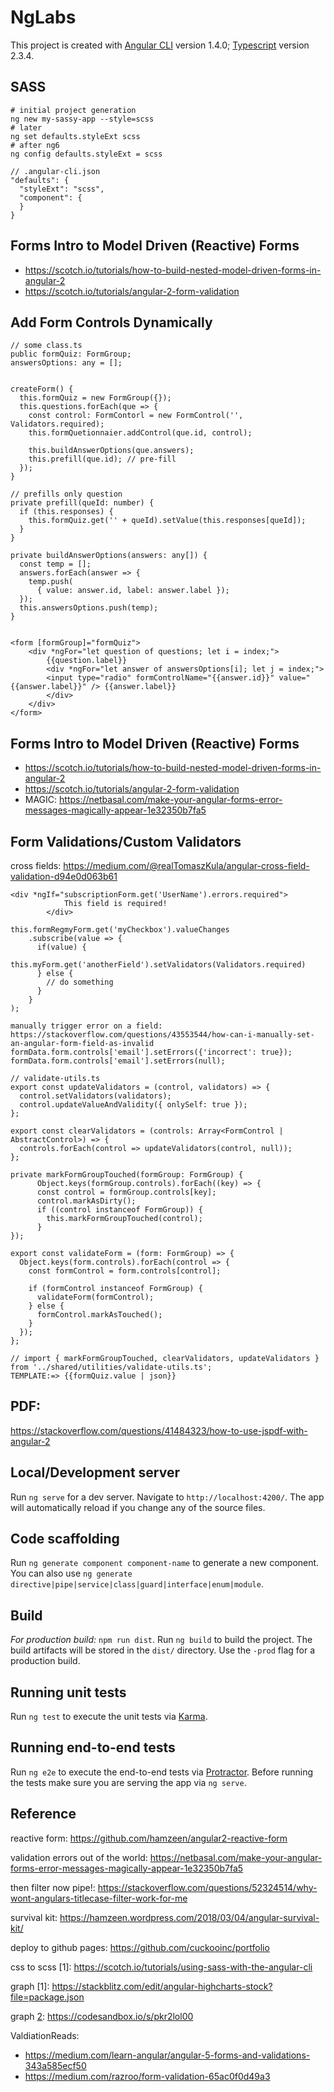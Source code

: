 # NgLabs

This project is created with [Angular CLI](https://github.com/angular/angular-cli) version 1.4.0; [Typescript](https://www.typescriptlang.org) version 2.3.4.

## SASS

```
# initial project generation
ng new my-sassy-app --style=scss
# later
ng set defaults.styleExt scss
# after ng6
ng config defaults.styleExt = scss

// .angular-cli.json
"defaults": {
  "styleExt": "scss",
  "component": {
  }
}
```

## Forms Intro to Model Driven (Reactive) Forms
  * https://scotch.io/tutorials/how-to-build-nested-model-driven-forms-in-angular-2
  * https://scotch.io/tutorials/angular-2-form-validation

## Add Form Controls Dynamically
```
// some class.ts
public formQuiz: FormGroup;
answersOptions: any = [];


createForm() {
  this.formQuiz = new FormGroup({});
  this.questions.forEach(que => {
    const control: FormContorl = new FormControl('', Validators.required);
    this.formQuetionnaier.addControl(que.id, control);

    this.buildAnswerOptions(que.answers);
    this.prefill(que.id); // pre-fill
  });
}

// prefills only question
private prefill(queId: number) {
  if (this.responses) {
    this.formQuiz.get('' + queId).setValue(this.responses[queId]);
  }
}

private buildAnswerOptions(answers: any[]) {
  const temp = [];
  answers.forEach(answer => {
    temp.push(
      { value: answer.id, label: answer.label });
  });
  this.answersOptions.push(temp);
}


<form [formGroup]="formQuiz">
    <div *ngFor="let question of questions; let i = index;">
	    {{question.label}}
	    <div *ngFor="let answer of answersOptions[i]; let j = index;">
        <input type="radio" formControlName="{{answer.id}}" value="{{answer.label}}" /> {{answer.label}} 
	    </div>
    </div>
</form>
```


## Forms Intro to Model Driven (Reactive) Forms
 * https://scotch.io/tutorials/how-to-build-nested-model-driven-forms-in-angular-2
 * https://scotch.io/tutorials/angular-2-form-validation
 * MAGIC: https://netbasal.com/make-your-angular-forms-error-messages-magically-appear-1e32350b7fa5


## Form Validations/Custom Validators
cross fields: https://medium.com/@realTomaszKula/angular-cross-field-validation-d94e0d063b61
```
<div *ngIf="subscriptionForm.get('UserName').errors.required">
            This field is required!
        </div>

this.formRegmyForm.get('myCheckbox').valueChanges
    .subscribe(value => {
      if(value) {
        this.myForm.get('anotherField').setValidators(Validators.required)
      } else {
        // do something
      }
    }
);

manually trigger error on a field: https://stackoverflow.com/questions/43553544/how-can-i-manually-set-an-angular-form-field-as-invalid
formData.form.controls['email'].setErrors({'incorrect': true});
formData.form.controls['email'].setErrors(null);

// validate-utils.ts
export const updateValidators = (control, validators) => {
  control.setValidators(validators);
  control.updateValueAndValidity({ onlySelf: true });
};

export const clearValidators = (controls: Array<FormControl | AbstractControl>) => {
  controls.forEach(control => updateValidators(control, null));
};

private markFormGroupTouched(formGroup: FormGroup) {
      Object.keys(formGroup.controls).forEach((key) => {
      const control = formGroup.controls[key];
      control.markAsDirty();
      if ((control instanceof FormGroup)) {
        this.markFormGroupTouched(control);
      }
});

export const validateForm = (form: FormGroup) => {
  Object.keys(form.controls).forEach(control => {
    const formControl = form.controls[control];

    if (formControl instanceof FormGroup) {
      validateForm(formControl);
    } else {
      formControl.markAsTouched();
    }
  });
};

// import { markFormGroupTouched, clearValidators, updateValidators } from '../shared/utilities/validate-utils.ts';
TEMPLATE:=> {{formQuiz.value | json}}
```

## PDF:
https://stackoverflow.com/questions/41484323/how-to-use-jspdf-with-angular-2

## Local/Development server

Run `ng serve` for a dev server. Navigate to `http://localhost:4200/`. The app will automatically reload if you change any of the source files.

## Code scaffolding

Run `ng generate component component-name` to generate a new component. You can also use `ng generate directive|pipe|service|class|guard|interface|enum|module`.

## Build

*For production build:* `npm run dist`. Run `ng build` to build the project. The build artifacts will be stored in the `dist/` directory. Use the `-prod` flag for a production build.

## Running unit tests

Run `ng test` to execute the unit tests via [Karma](https://karma-runner.github.io).

## Running end-to-end tests

Run `ng e2e` to execute the end-to-end tests via [Protractor](http://www.protractortest.org/).
Before running the tests make sure you are serving the app via `ng serve`.

## Reference

reactive form: https://github.com/hamzeen/angular2-reactive-form

validation errors out of the world: https://netbasal.com/make-your-angular-forms-error-messages-magically-appear-1e32350b7fa5

then filter now pipe!: https://stackoverflow.com/questions/52324514/why-wont-angulars-titlecase-filter-work-for-me

survival kit: https://hamzeen.wordpress.com/2018/03/04/angular-survival-kit/

deploy to github pages: https://github.com/cuckooinc/portfolio

css to scss [1]: https://scotch.io/tutorials/using-sass-with-the-angular-cli

[2]: https://stackoverflow.com/questions/41428437/angular-cli-generate-sass-project-from-existing-project

graph [1]: https://stackblitz.com/edit/angular-highcharts-stock?file=package.json

graph [2]: https://codesandbox.io/s/pkr2lol00

ValdiationReads:

  * https://medium.com/learn-angular/angular-5-forms-and-validations-343a585ecf50
  * https://medium.com/razroo/form-validation-65ac0f0d49a3
  
